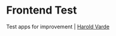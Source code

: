 # Frontend Test 

Test apps for improvement | [Harold Varde](https://github.com/haroldjeshua/frontend-test)
